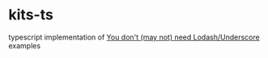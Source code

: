 # kits-ts

typescript implementation of [You don't (may not) need Lodash/Underscore](https://github.com/you-dont-need/You-Dont-Need-Lodash-Underscore#_sortby-and-_orderby) examples
